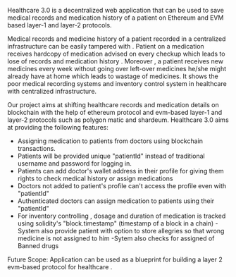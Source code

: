 Healthcare 3.0 is a decentralized web application that can be used to save medical records and medication history of a patient on Ethereum and EVM based layer-1 and layer-2 protocols.

Medical records and medicine history of a patient recorded in a centralized infrastructure can be easily tampered with . Patient on a medication receives hardcopy of medication advised on every checkup which leads to lose of records and medication history . Moreover , a patient receives new medicines every week without going over left-over medicines he/she might already have at home which leads to wastage of medicines. It shows the poor medical recording systems and inventory control system in healthcare with centralized infrastructure.

Our project aims at shifting healthcare records and medication details on blockchain with the help of ethereum protocol and evm-based layer-1 and layer-2 protocols such as polygon matic and shardeum.
Healthcare 3.0 aims at providing the following features:
- Assigning medication to patients from doctors using blockchain transactions.
- Patients will be provided unique "patientId" instead of traditional username and password for logging in.
- Patients can add doctor's wallet address in their profile for giving them rights to check medical history or assign medications
- Doctors not added to patient's profile can't access the profile even with "patientId"
- Authenticated doctors can assign medication to patients using their "patientId"
- For inventory controlling , dosage and duration of medication is tracked using solidity's "block.timestamp" (timestamp of a block in a chain)
-System also provide patient with option to store allegries so that wrong medicine is not assigned to him
-Sytem also checks for assigned of Banned drugs

Future Scope:
Application can be used as a blueprint for building a layer 2 evm-based protocol for healthcare .



